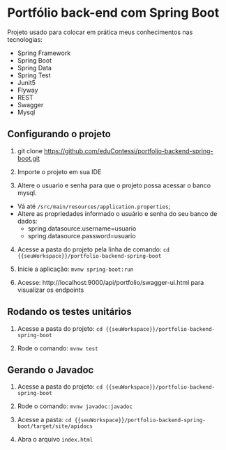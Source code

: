 # Portfólio back-end com Spring Boot

Projeto usado para colocar em prática meus conhecimentos nas tecnologias:

- Spring Framework
- Spring Boot
- Spring Data
- Spring Test
- Junit5
- Flyway
- REST
- Swagger
- Mysql

## Configurando o projeto

1) git clone https://github.com/eduContessi/portfolio-backend-spring-boot.git

2) Importe o projeto em sua IDE

3) Altere o usuario e senha para que o projeto possa acessar o banco mysql. 
  * Vá até `/src/main/resources/application.properties`;
  * Altere as propriedades informado o usuário e senha do seu banco de dados: 
    - spring.datasource.username=usuario
    - spring.datasource.password=usuario
    
4) Acesse a pasta do projeto pela linha de comando: `cd {{seuWorkspace}}/portfolio-backend-spring-boot`

5) Inicie a aplicação: `mvnw spring-boot:run`

6) Acesse: http://localhost:9000/api/portfolio/swagger-ui.html para visualizar os endpoints

## Rodando os testes unitários

1) Acesse a pasta do projeto: `cd {{seuWorkspace}}/portfolio-backend-spring-boot`

2) Rode o comando: `mvnw test`


## Gerando o Javadoc

1) Acesse a pasta do projeto: `cd {{seuWorkspace}}/portfolio-backend-spring-boot`

2) Rode o comando: `mvnw javadoc:javadoc`

3) Acesse a pasta: `cd {{seuWorkspace}}/portfolio-backend-spring-boot/target/site/apidocs`

4) Abra o arquivo `index.html`
